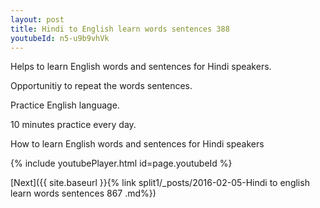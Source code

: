 ```yaml
---
layout: post
title: Hindi to English learn words sentences 388 
youtubeId: n5-u9b9vhVk
---
```

 
 
Helps to learn English words and sentences for Hindi speakers.

Opportunitiy to repeat the words sentences. 

Practice English language. 
 
10 minutes practice every day. 
 
How to learn English words and sentences for Hindi speakers 
 
{% include youtubePlayer.html id=page.youtubeId %}
 
 
[Next]({{ site.baseurl }}{% link  split1/_posts/2016-02-05-Hindi to english learn words sentences 867 .md%})
 
